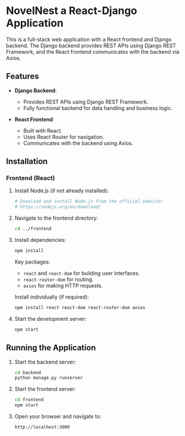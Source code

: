 # NovelNest a React-Django Application

This is a full-stack web application with a React frontend and Django backend. The Django backend provides REST APIs using Django REST Framework, and the React frontend communicates with the backend via Axios.

## Features

- **Django Backend**:
  - Provides REST APIs using Django REST Framework.
  - Fully functional backend for data handling and business logic.

- **React Frontend**:
  - Built with React.
  - Uses React Router for navigation.
  - Communicates with the backend using Axios.

## Installation
### Frontend (React)

1. Install Node.js (if not already installed):
   ```bash
   # Download and install Node.js from the official website:
   # https://nodejs.org/en/download/
   ```

2. Navigate to the frontend directory:
   ```bash
   cd ../frontend
   ```

3. Install dependencies:
   ```bash
   npm install
   ```

   Key packages:
   - `react` and `react-dom` for building user interfaces.
   - `react-router-dom` for routing.
   - `axios` for making HTTP requests.

   Install individually (if required):
   ```bash
   npm install react react-dom react-router-dom axios
   ```

4. Start the development server:
   ```bash
   npm start
   ```
## Running the Application

1. Start the backend server:
   ```bash
   cd backend
   python manage.py runserver
   ```

2. Start the frontend server:
   ```bash
   cd frontend
   npm start
   ```

3. Open your browser and navigate to:
   ```text
   http://localhost:3000
   ```
